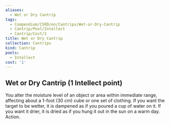 ```yaml
---
aliases:
  - Wet or Dry Cantrip
tags:
  - Compendium/CSRD/en/Cantrips/Wet-or-Dry-Cantrip
  - Cantrip/Pool/Intellect
  - Cantrip/Cost/1
title: Wet or Dry Cantrip
collection: Cantrips
kind: Cantrip
pools:
  - Intellect
cost: '1'
---
```

## Wet or Dry Cantrip  (1 Intellect point)
You alter the moisture level of an object or area within immediate range, affecting about a 1-foot (30 cm) cube or one set of clothing. If you want the target to be wetter, it is dampened as if you poured a cup of water on it. If you want it drier, it is dried as if you hung it out in the sun on a warm day. Action. 




